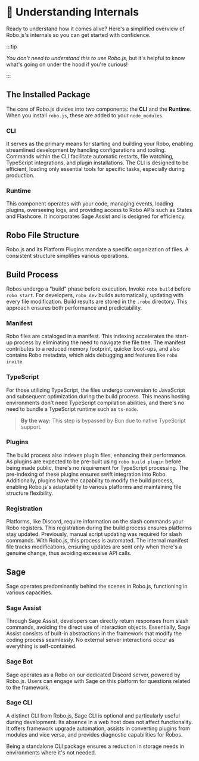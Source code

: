 # 👀 Understanding Internals

Ready to understand how it comes alive? Here's a simplified overview of Robo.js's internals so you can get started with confidence.

:::tip

_You don't need to understand this to use Robo.js,_ but it's helpful to know what's going on under the hood if you're curious!

:::

## The Installed Package

The core of Robo.js divides into two components: the **CLI** and the **Runtime**. When you install `robo.js`, these are added to your `node_modules`.

### CLI

It serves as the primary means for starting and building your Robo, enabling streamlined development by handling configurations and tooling. Commands within the CLI facilitate automatic restarts, file watching, TypeScript integrations, and plugin installations. The CLI is designed to be efficient, loading only essential tools for specific tasks, especially during production.

### Runtime

This component operates with your code, managing events, loading plugins, overseeing logs, and providing access to Robo APIs such as States and Flashcore. It incorporates Sage Assist and is designed for efficiency.

## Robo File Structure

Robo.js and its Platform Plugins mandate a specific organization of files. A consistent structure simplifies various operations.

## Build Process

Robos undergo a "build" phase before execution. Invoke `robo build` before `robo start`. For developers, `robo dev` builds automatically, updating with every file modification. Build results are stored in the `.robo` directory. This approach ensures both performance and predictability.

### Manifest

Robo files are cataloged in a manifest. This indexing accelerates the start-up process by eliminating the need to navigate the file tree. The manifest contributes to a reduced memory footprint, quicker boot-ups, and also contains Robo metadata, which aids debugging and features like `robo invite`.

### TypeScript

For those utilizing TypeScript, the files undergo conversion to JavaScript and subsequent optimization during the build process. This means hosting environments don't need TypeScript compilation abilities, and there's no need to bundle a TypeScript runtime such as `ts-node`.

> **By the way:** This step is bypassed by Bun due to native TypeScript support.

### Plugins

The build process also indexes plugin files, enhancing their performance. As plugins are expected to be pre-built using `robo build plugin` before being made public, there's no requirement for TypeScript processing. The pre-indexing of these plugins ensures swift integration into Robo. Additionally, plugins have the capability to modify the build process, enabling Robo.js's adaptability to various platforms and maintaining file structure flexibility.

### Registration

Platforms, like Discord, require information on the slash commands your Robo registers. This registration during the build process ensures platforms stay updated. Previously, manual script updating was required for slash commands. With Robo.js, this process is automated. The internal manifest file tracks modifications, ensuring updates are sent only when there's a genuine change, thus avoiding excessive API calls.

## Sage

Sage operates predominantly behind the scenes in Robo.js, functioning in various capacities.

### Sage Assist

Through Sage Assist, developers can directly return responses from slash commands, avoiding the direct use of interaction objects. Essentially, Sage Assist consists of built-in abstractions in the framework that modify the coding process seamlessly. No external server interactions occur as everything is self-contained.

### Sage Bot

Sage operates as a Robo on our dedicated Discord server, powered by Robo.js. Users can engage with Sage on this platform for questions related to the framework.

### Sage CLI

A distinct CLI from Robo.js, Sage CLI is optional and particularly useful during development. Its absence in a web host does not affect functionality. It offers framework upgrade automation, assists in converting plugins from modules and vice versa, and provides diagnostic capabilities for Robos.

Being a standalone CLI package ensures a reduction in storage needs in environments where it's not needed.
